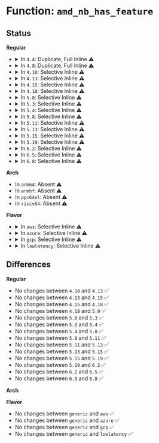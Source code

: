 # Function: <code>amd_nb_has_feature</code>

## Status
<b>Regular</b>
<ul>
<li>
<details>
<summary>In <code>4.4</code>: Duplicate, Full Inline ⚠️</summary>

**Collision:** Static Duplication

**Inline:** Full

**Transformation:** False

**Instances:**

```
In arch/x86/kernel/cpu/intel_cacheinfo.c (ffffffff8103f635)
Location: arch/x86/include/asm/amd_nb.h:74
Inline: True
Inline callers:
  - arch/x86/kernel/cpu/intel_cacheinfo.c:cache_get_priv_group
```
```
In arch/x86/kernel/amd_nb.c (0)
Location: arch/x86/include/asm/amd_nb.h:74
Inline: True
```
```
In arch/x86/kernel/amd_gart_64.c (0)
Location: arch/x86/include/asm/amd_nb.h:74
Inline: True
```
```
In drivers/char/agp/amd64-agp.c (0)
Location: arch/x86/include/asm/amd_nb.h:74
Inline: True
```
</details>
</li>
<li>
<details>
<summary>In <code>4.8</code>: Duplicate, Full Inline ⚠️</summary>

**Collision:** Static Duplication

**Inline:** Full

**Transformation:** False

**Instances:**

```
In arch/x86/kernel/cpu/intel_cacheinfo.c (ffffffff8103f435)
Location: arch/x86/include/asm/amd_nb.h:82
Inline: True
Inline callers:
  - arch/x86/kernel/cpu/intel_cacheinfo.c:cache_get_priv_group
  - arch/x86/kernel/cpu/intel_cacheinfo.c:cache_get_priv_group
  - arch/x86/kernel/cpu/intel_cacheinfo.c:cache_get_priv_group
```
```
In arch/x86/kernel/amd_nb.c (0)
Location: arch/x86/include/asm/amd_nb.h:82
Inline: True
```
```
In arch/x86/kernel/amd_gart_64.c (0)
Location: arch/x86/include/asm/amd_nb.h:82
Inline: True
```
```
In drivers/char/agp/amd64-agp.c (0)
Location: arch/x86/include/asm/amd_nb.h:82
Inline: True
```
</details>
</li>
<li>
<details>
<summary>In <code>4.10</code>: Selective Inline ⚠️</summary>

```c
bool amd_nb_has_feature(unsigned int feature);
```

**Collision:** Unique Global

**Inline:** Selective

**Transformation:** False

**Instances:**

```
In arch/x86/kernel/amd_nb.c (ffffffff81065e50)
Location: arch/x86/kernel/amd_nb.c:69
Inline: True
Direct callers:
  - arch/x86/kernel/cpu/intel_cacheinfo.c:cache_get_priv_group
  - arch/x86/kernel/cpu/intel_cacheinfo.c:cache_get_priv_group
  - arch/x86/kernel/cpu/intel_cacheinfo.c:cache_get_priv_group
  - arch/x86/kernel/cpu/intel_cacheinfo.c:cache_get_priv_group
  - arch/x86/kernel/cpu/intel_cacheinfo.c:cache_private_attrs_is_visible
  - arch/x86/kernel/cpu/intel_cacheinfo.c:cache_private_attrs_is_visible
  - arch/x86/kernel/amd_gart_64.c:gart_iommu_init
  - arch/x86/kernel/amd_gart_64.c:gart_resume
  - drivers/char/agp/amd64-agp.c:agp_amd64_probe
  - drivers/char/agp/amd64-agp.c:amd_8151_configure
```
**Symbols:**

```
ffffffff81065e50-ffffffff81065e6d: amd_nb_has_feature (STB_GLOBAL)
```
</details>
</li>
<li>
<details>
<summary>In <code>4.13</code>: Selective Inline ⚠️</summary>

```c
bool amd_nb_has_feature(unsigned int feature);
```

**Collision:** Unique Global

**Inline:** Selective

**Transformation:** False

**Instances:**

```
In arch/x86/kernel/amd_nb.c (ffffffff810651e0)
Location: arch/x86/kernel/amd_nb.c:69
Inline: True
Direct callers:
  - arch/x86/kernel/cpu/intel_cacheinfo.c:cache_get_priv_group
  - arch/x86/kernel/cpu/intel_cacheinfo.c:cache_get_priv_group
  - arch/x86/kernel/cpu/intel_cacheinfo.c:cache_get_priv_group
  - arch/x86/kernel/cpu/intel_cacheinfo.c:cache_get_priv_group
  - arch/x86/kernel/cpu/intel_cacheinfo.c:cache_private_attrs_is_visible
  - arch/x86/kernel/cpu/intel_cacheinfo.c:cache_private_attrs_is_visible
  - arch/x86/kernel/amd_gart_64.c:gart_iommu_init
  - arch/x86/kernel/amd_gart_64.c:gart_resume
  - drivers/char/agp/amd64-agp.c:agp_amd64_probe
  - drivers/char/agp/amd64-agp.c:amd_8151_configure
```
**Symbols:**

```
ffffffff810651e0-ffffffff810651fd: amd_nb_has_feature (STB_GLOBAL)
```
</details>
</li>
<li>
<details>
<summary>In <code>4.15</code>: Selective Inline ⚠️</summary>

```c
bool amd_nb_has_feature(unsigned int feature);
```

**Collision:** Unique Global

**Inline:** Selective

**Transformation:** False

**Instances:**

```
In arch/x86/kernel/amd_nb.c (ffffffff81069380)
Location: arch/x86/kernel/amd_nb.c:73
Inline: True
Direct callers:
  - arch/x86/kernel/cpu/intel_cacheinfo.c:cache_get_priv_group
  - arch/x86/kernel/cpu/intel_cacheinfo.c:cache_get_priv_group
  - arch/x86/kernel/cpu/intel_cacheinfo.c:cache_get_priv_group
  - arch/x86/kernel/cpu/intel_cacheinfo.c:cache_get_priv_group
  - arch/x86/kernel/cpu/intel_cacheinfo.c:cache_private_attrs_is_visible
  - arch/x86/kernel/cpu/intel_cacheinfo.c:cache_private_attrs_is_visible
  - arch/x86/kernel/amd_gart_64.c:gart_iommu_init
  - arch/x86/kernel/amd_gart_64.c:gart_resume
  - drivers/char/agp/amd64-agp.c:agp_amd64_probe
  - drivers/char/agp/amd64-agp.c:amd_8151_configure
```
**Symbols:**

```
ffffffff81069380-ffffffff8106939d: amd_nb_has_feature (STB_GLOBAL)
```
</details>
</li>
<li>
<details>
<summary>In <code>4.18</code>: Selective Inline ⚠️</summary>

```c
bool amd_nb_has_feature(unsigned int feature);
```

**Collision:** Unique Global

**Inline:** Selective

**Transformation:** False

**Instances:**

```
In arch/x86/kernel/amd_nb.c (ffffffff826e9530)
Location: arch/x86/kernel/amd_nb.c:79
Inline: True
Inline callers:
  - arch/x86/kernel/amd_nb.c:init_amd_nbs
  - arch/x86/kernel/amd_nb.c:amd_set_subcaches
  - arch/x86/kernel/amd_nb.c:amd_get_subcaches
Direct callers:
  - arch/x86/kernel/cpu/cacheinfo.c:cache_get_priv_group
  - arch/x86/kernel/cpu/cacheinfo.c:cache_get_priv_group
  - arch/x86/kernel/cpu/cacheinfo.c:cache_get_priv_group
  - arch/x86/kernel/cpu/cacheinfo.c:cache_get_priv_group
  - arch/x86/kernel/cpu/cacheinfo.c:cache_private_attrs_is_visible
  - arch/x86/kernel/cpu/cacheinfo.c:cache_private_attrs_is_visible
  - arch/x86/kernel/amd_gart_64.c:gart_iommu_init
  - arch/x86/kernel/amd_gart_64.c:gart_resume
  - drivers/char/agp/amd64-agp.c:agp_amd64_probe
  - drivers/char/agp/amd64-agp.c:amd_8151_configure
```
**Symbols:**

```
ffffffff8106bfd0-ffffffff8106bfed: amd_nb_has_feature (STB_GLOBAL)
```
</details>
</li>
<li>
<details>
<summary>In <code>5.0</code>: Selective Inline ⚠️</summary>

```c
bool amd_nb_has_feature(unsigned int feature);
```

**Collision:** Unique Global

**Inline:** Selective

**Transformation:** False

**Instances:**

```
In arch/x86/kernel/amd_nb.c (ffffffff828a00f6)
Location: arch/x86/kernel/amd_nb.c:99
Inline: True
Inline callers:
  - arch/x86/kernel/amd_nb.c:init_amd_nbs
  - arch/x86/kernel/amd_nb.c:amd_set_subcaches
  - arch/x86/kernel/amd_nb.c:amd_get_subcaches
Direct callers:
  - arch/x86/kernel/cpu/cacheinfo.c:cache_get_priv_group
  - arch/x86/kernel/cpu/cacheinfo.c:cache_get_priv_group
  - arch/x86/kernel/cpu/cacheinfo.c:cache_get_priv_group
  - arch/x86/kernel/cpu/cacheinfo.c:cache_get_priv_group
  - arch/x86/kernel/cpu/cacheinfo.c:cache_private_attrs_is_visible
  - arch/x86/kernel/cpu/cacheinfo.c:cache_private_attrs_is_visible
  - arch/x86/kernel/amd_gart_64.c:gart_iommu_init
  - arch/x86/kernel/amd_gart_64.c:gart_resume
  - drivers/char/agp/amd64-agp.c:agp_amd64_probe
  - drivers/char/agp/amd64-agp.c:amd_8151_configure
```
**Symbols:**

```
ffffffff81071d60-ffffffff81071d7d: amd_nb_has_feature (STB_GLOBAL)
```
</details>
</li>
<li>
<details>
<summary>In <code>5.3</code>: Selective Inline ⚠️</summary>

```c
bool amd_nb_has_feature(unsigned int feature);
```

**Collision:** Unique Global

**Inline:** Selective

**Transformation:** False

**Instances:**

```
In arch/x86/kernel/amd_nb.c (ffffffff828b82ee)
Location: arch/x86/kernel/amd_nb.c:100
Inline: True
Inline callers:
  - arch/x86/kernel/amd_nb.c:init_amd_nbs
  - arch/x86/kernel/amd_nb.c:amd_set_subcaches
  - arch/x86/kernel/amd_nb.c:amd_get_subcaches
Direct callers:
  - arch/x86/kernel/cpu/cacheinfo.c:cache_get_priv_group
  - arch/x86/kernel/cpu/cacheinfo.c:cache_get_priv_group
  - arch/x86/kernel/cpu/cacheinfo.c:cache_get_priv_group
  - arch/x86/kernel/cpu/cacheinfo.c:cache_get_priv_group
  - arch/x86/kernel/cpu/cacheinfo.c:cache_private_attrs_is_visible
  - arch/x86/kernel/cpu/cacheinfo.c:cache_private_attrs_is_visible
  - arch/x86/kernel/amd_gart_64.c:gart_iommu_init
  - arch/x86/kernel/amd_gart_64.c:gart_resume
  - drivers/char/agp/amd64-agp.c:agp_amd64_probe
  - drivers/char/agp/amd64-agp.c:amd_8151_configure
```
**Symbols:**

```
ffffffff810758a0-ffffffff810758bd: amd_nb_has_feature (STB_GLOBAL)
```
</details>
</li>
<li>
<details>
<summary>In <code>5.4</code>: Selective Inline ⚠️</summary>

```c
bool amd_nb_has_feature(unsigned int feature);
```

**Collision:** Unique Global

**Inline:** Selective

**Transformation:** False

**Instances:**

```
In arch/x86/kernel/amd_nb.c (ffffffff828be7ec)
Location: arch/x86/kernel/amd_nb.c:106
Inline: True
Inline callers:
  - arch/x86/kernel/amd_nb.c:init_amd_nbs
  - arch/x86/kernel/amd_nb.c:amd_set_subcaches
  - arch/x86/kernel/amd_nb.c:amd_get_subcaches
Direct callers:
  - arch/x86/kernel/cpu/cacheinfo.c:cache_get_priv_group
  - arch/x86/kernel/cpu/cacheinfo.c:cache_get_priv_group
  - arch/x86/kernel/cpu/cacheinfo.c:cache_get_priv_group
  - arch/x86/kernel/cpu/cacheinfo.c:cache_get_priv_group
  - arch/x86/kernel/cpu/cacheinfo.c:cache_private_attrs_is_visible
  - arch/x86/kernel/cpu/cacheinfo.c:cache_private_attrs_is_visible
  - arch/x86/kernel/amd_gart_64.c:gart_iommu_init
  - arch/x86/kernel/amd_gart_64.c:gart_resume
  - drivers/char/agp/amd64-agp.c:agp_amd64_probe
  - drivers/char/agp/amd64-agp.c:amd_8151_configure
```
**Symbols:**

```
ffffffff81076870-ffffffff8107688d: amd_nb_has_feature (STB_GLOBAL)
```
</details>
</li>
<li>
<details>
<summary>In <code>5.8</code>: Selective Inline ⚠️</summary>

```c
bool amd_nb_has_feature(unsigned int feature);
```

**Collision:** Unique Global

**Inline:** Selective

**Transformation:** False

**Instances:**

```
In arch/x86/kernel/amd_nb.c (ffffffff8107e5ad)
Location: arch/x86/kernel/amd_nb.c:109
Inline: True
Inline callers:
  - arch/x86/kernel/amd_nb.c:amd_cache_gart
  - arch/x86/kernel/amd_nb.c:amd_set_subcaches
  - arch/x86/kernel/amd_nb.c:amd_get_subcaches
Direct callers:
  - arch/x86/kernel/cpu/cacheinfo.c:init_amd_l3_attrs
  - arch/x86/kernel/cpu/cacheinfo.c:init_amd_l3_attrs
  - arch/x86/kernel/cpu/cacheinfo.c:init_amd_l3_attrs
  - arch/x86/kernel/cpu/cacheinfo.c:init_amd_l3_attrs
  - arch/x86/kernel/cpu/cacheinfo.c:cache_private_attrs_is_visible
  - arch/x86/kernel/cpu/cacheinfo.c:cache_private_attrs_is_visible
  - arch/x86/kernel/amd_gart_64.c:gart_iommu_init
  - arch/x86/kernel/amd_gart_64.c:gart_resume
  - drivers/char/agp/amd64-agp.c:agp_amd64_probe
  - drivers/char/agp/amd64-agp.c:amd_8151_configure
```
**Symbols:**

```
ffffffff8107db10-ffffffff8107db2d: amd_nb_has_feature (STB_GLOBAL)
```
</details>
</li>
<li>
<details>
<summary>In <code>5.11</code>: Selective Inline ⚠️</summary>

```c
bool amd_nb_has_feature(unsigned int feature);
```

**Collision:** Unique Global

**Inline:** Selective

**Transformation:** False

**Instances:**

```
In arch/x86/kernel/amd_nb.c (ffffffff81bd7ff6)
Location: arch/x86/kernel/amd_nb.c:109
Inline: True
Inline callers:
  - arch/x86/kernel/amd_nb.c:amd_cache_gart
  - arch/x86/kernel/amd_nb.c:amd_set_subcaches
  - arch/x86/kernel/amd_nb.c:amd_get_subcaches
Direct callers:
  - arch/x86/kernel/cpu/cacheinfo.c:init_amd_l3_attrs
  - arch/x86/kernel/cpu/cacheinfo.c:init_amd_l3_attrs
  - arch/x86/kernel/cpu/cacheinfo.c:init_amd_l3_attrs
  - arch/x86/kernel/cpu/cacheinfo.c:init_amd_l3_attrs
  - arch/x86/kernel/cpu/cacheinfo.c:cache_private_attrs_is_visible
  - arch/x86/kernel/cpu/cacheinfo.c:cache_private_attrs_is_visible
  - arch/x86/kernel/amd_gart_64.c:gart_iommu_init
  - arch/x86/kernel/amd_gart_64.c:gart_resume
  - drivers/char/agp/amd64-agp.c:agp_amd64_probe
  - drivers/char/agp/amd64-agp.c:amd_8151_configure
```
**Symbols:**

```
ffffffff8107d7f0-ffffffff8107d80d: amd_nb_has_feature (STB_GLOBAL)
```
</details>
</li>
<li>
<details>
<summary>In <code>5.13</code>: Selective Inline ⚠️</summary>

```c
bool amd_nb_has_feature(unsigned int feature);
```

**Collision:** Unique Global

**Inline:** Selective

**Transformation:** False

**Instances:**

```
In arch/x86/kernel/amd_nb.c (ffffffff831daa18)
Location: arch/x86/kernel/amd_nb.c:109
Inline: True
Inline callers:
  - arch/x86/kernel/amd_nb.c:init_amd_nbs
  - arch/x86/kernel/amd_nb.c:amd_set_subcaches
  - arch/x86/kernel/amd_nb.c:amd_get_subcaches
Direct callers:
  - arch/x86/kernel/cpu/cacheinfo.c:init_amd_l3_attrs
  - arch/x86/kernel/cpu/cacheinfo.c:init_amd_l3_attrs
  - arch/x86/kernel/cpu/cacheinfo.c:init_amd_l3_attrs
  - arch/x86/kernel/cpu/cacheinfo.c:init_amd_l3_attrs
  - arch/x86/kernel/cpu/cacheinfo.c:cache_private_attrs_is_visible
  - arch/x86/kernel/cpu/cacheinfo.c:cache_private_attrs_is_visible
  - arch/x86/kernel/amd_gart_64.c:gart_iommu_init
  - arch/x86/kernel/amd_gart_64.c:gart_resume
  - drivers/char/agp/amd64-agp.c:agp_amd64_probe
  - drivers/char/agp/amd64-agp.c:amd_8151_configure
```
**Symbols:**

```
ffffffff8107e920-ffffffff8107e93d: amd_nb_has_feature (STB_GLOBAL)
```
</details>
</li>
<li>
<details>
<summary>In <code>5.15</code>: Selective Inline ⚠️</summary>

```c
bool amd_nb_has_feature(unsigned int feature);
```

**Collision:** Unique Global

**Inline:** Selective

**Transformation:** False

**Instances:**

```
In arch/x86/kernel/amd_nb.c (ffffffff832bdc52)
Location: arch/x86/kernel/amd_nb.c:122
Inline: True
Inline callers:
  - arch/x86/kernel/amd_nb.c:init_amd_nbs
  - arch/x86/kernel/amd_nb.c:amd_set_subcaches
  - arch/x86/kernel/amd_nb.c:amd_get_subcaches
Direct callers:
  - arch/x86/kernel/cpu/cacheinfo.c:init_amd_l3_attrs
  - arch/x86/kernel/cpu/cacheinfo.c:init_amd_l3_attrs
  - arch/x86/kernel/cpu/cacheinfo.c:init_amd_l3_attrs
  - arch/x86/kernel/cpu/cacheinfo.c:init_amd_l3_attrs
  - arch/x86/kernel/cpu/cacheinfo.c:cache_private_attrs_is_visible
  - arch/x86/kernel/cpu/cacheinfo.c:cache_private_attrs_is_visible
  - arch/x86/kernel/amd_gart_64.c:gart_iommu_init
  - arch/x86/kernel/amd_gart_64.c:gart_resume
  - drivers/char/agp/amd64-agp.c:agp_amd64_probe
  - drivers/char/agp/amd64-agp.c:amd_8151_configure
```
**Symbols:**

```
ffffffff8108d5b0-ffffffff8108d5cd: amd_nb_has_feature (STB_GLOBAL)
```
</details>
</li>
<li>
<details>
<summary>In <code>5.19</code>: Selective Inline ⚠️</summary>

```c
bool amd_nb_has_feature(unsigned int feature);
```

**Collision:** Unique Global

**Inline:** Selective

**Transformation:** False

**Instances:**

```
In arch/x86/kernel/amd_nb.c (ffffffff8346f65a)
Location: arch/x86/kernel/amd_nb.c:122
Inline: True
Inline callers:
  - arch/x86/kernel/amd_nb.c:init_amd_nbs
  - arch/x86/kernel/amd_nb.c:amd_set_subcaches
  - arch/x86/kernel/amd_nb.c:amd_get_subcaches
Direct callers:
  - arch/x86/kernel/cpu/cacheinfo.c:init_amd_l3_attrs
  - arch/x86/kernel/cpu/cacheinfo.c:init_amd_l3_attrs
  - arch/x86/kernel/cpu/cacheinfo.c:init_amd_l3_attrs
  - arch/x86/kernel/cpu/cacheinfo.c:init_amd_l3_attrs
  - arch/x86/kernel/cpu/cacheinfo.c:cache_private_attrs_is_visible
  - arch/x86/kernel/cpu/cacheinfo.c:cache_private_attrs_is_visible
  - arch/x86/kernel/amd_gart_64.c:gart_iommu_init
  - arch/x86/kernel/amd_gart_64.c:gart_resume
  - drivers/char/agp/amd64-agp.c:agp_amd64_probe
  - drivers/char/agp/amd64-agp.c:amd64_cleanup
  - drivers/char/agp/amd64-agp.c:amd_8151_configure
```
**Symbols:**

```
ffffffff8109e130-ffffffff8109e153: amd_nb_has_feature (STB_GLOBAL)
```
</details>
</li>
<li>
<details>
<summary>In <code>6.2</code>: Selective Inline ⚠️</summary>

```c
bool amd_nb_has_feature(unsigned int feature);
```

**Collision:** Unique Global

**Inline:** Selective

**Transformation:** False

**Instances:**

```
In arch/x86/kernel/amd_nb.c (ffffffff83e95ce2)
Location: arch/x86/kernel/amd_nb.c:135
Inline: True
Inline callers:
  - arch/x86/kernel/amd_nb.c:init_amd_nbs
  - arch/x86/kernel/amd_nb.c:amd_set_subcaches
  - arch/x86/kernel/amd_nb.c:amd_get_subcaches
Direct callers:
  - arch/x86/kernel/cpu/cacheinfo.c:init_amd_l3_attrs
  - arch/x86/kernel/cpu/cacheinfo.c:init_amd_l3_attrs
  - arch/x86/kernel/cpu/cacheinfo.c:init_amd_l3_attrs
  - arch/x86/kernel/cpu/cacheinfo.c:init_amd_l3_attrs
  - arch/x86/kernel/cpu/cacheinfo.c:cache_private_attrs_is_visible
  - arch/x86/kernel/cpu/cacheinfo.c:cache_private_attrs_is_visible
  - arch/x86/kernel/amd_gart_64.c:gart_iommu_init
  - arch/x86/kernel/amd_gart_64.c:gart_iommu_init
  - arch/x86/kernel/amd_gart_64.c:gart_resume
  - arch/x86/kernel/amd_gart_64.c:gart_resume
  - drivers/char/agp/amd64-agp.c:agp_amd64_probe
  - drivers/char/agp/amd64-agp.c:amd64_cleanup
  - drivers/char/agp/amd64-agp.c:amd_8151_configure
```
**Symbols:**

```
ffffffff810b53c0-ffffffff810b53e3: amd_nb_has_feature (STB_GLOBAL)
```
</details>
</li>
<li>
<details>
<summary>In <code>6.5</code>: Selective Inline ⚠️</summary>

```c
bool amd_nb_has_feature(unsigned int feature);
```

**Collision:** Unique Global

**Inline:** Selective

**Transformation:** False

**Instances:**

```
In arch/x86/kernel/amd_nb.c (ffffffff836b9862)
Location: arch/x86/kernel/amd_nb.c:143
Inline: True
Inline callers:
  - arch/x86/kernel/amd_nb.c:init_amd_nbs
  - arch/x86/kernel/amd_nb.c:amd_set_subcaches
  - arch/x86/kernel/amd_nb.c:amd_get_subcaches
Direct callers:
  - arch/x86/kernel/cpu/cacheinfo.c:init_amd_l3_attrs
  - arch/x86/kernel/cpu/cacheinfo.c:init_amd_l3_attrs
  - arch/x86/kernel/cpu/cacheinfo.c:init_amd_l3_attrs
  - arch/x86/kernel/cpu/cacheinfo.c:init_amd_l3_attrs
  - arch/x86/kernel/cpu/cacheinfo.c:cache_private_attrs_is_visible
  - arch/x86/kernel/cpu/cacheinfo.c:cache_private_attrs_is_visible
  - arch/x86/kernel/amd_gart_64.c:gart_iommu_init
  - arch/x86/kernel/amd_gart_64.c:gart_iommu_init
  - arch/x86/kernel/amd_gart_64.c:gart_resume
  - arch/x86/kernel/amd_gart_64.c:gart_resume
  - drivers/char/agp/amd64-agp.c:agp_amd64_probe
  - drivers/char/agp/amd64-agp.c:amd64_cleanup
  - drivers/char/agp/amd64-agp.c:amd_8151_configure
```
**Symbols:**

```
ffffffff810b8490-ffffffff810b84b3: amd_nb_has_feature (STB_GLOBAL)
```
</details>
</li>
<li>
<details>
<summary>In <code>6.8</code>: Selective Inline ⚠️</summary>

```c
bool amd_nb_has_feature(unsigned int feature);
```

**Collision:** Unique Global

**Inline:** Selective

**Transformation:** False

**Instances:**

```
In arch/x86/kernel/amd_nb.c (ffffffff838ea192)
Location: arch/x86/kernel/amd_nb.c:159
Inline: True
Inline callers:
  - arch/x86/kernel/amd_nb.c:init_amd_nbs
  - arch/x86/kernel/amd_nb.c:amd_set_subcaches
  - arch/x86/kernel/amd_nb.c:amd_get_subcaches
Direct callers:
  - arch/x86/kernel/cpu/cacheinfo.c:init_amd_l3_attrs
  - arch/x86/kernel/cpu/cacheinfo.c:init_amd_l3_attrs
  - arch/x86/kernel/cpu/cacheinfo.c:init_amd_l3_attrs
  - arch/x86/kernel/cpu/cacheinfo.c:init_amd_l3_attrs
  - arch/x86/kernel/cpu/cacheinfo.c:cache_private_attrs_is_visible
  - arch/x86/kernel/cpu/cacheinfo.c:cache_private_attrs_is_visible
  - arch/x86/kernel/amd_gart_64.c:gart_iommu_init
  - arch/x86/kernel/amd_gart_64.c:gart_iommu_init
  - arch/x86/kernel/amd_gart_64.c:gart_resume
  - arch/x86/kernel/amd_gart_64.c:gart_resume
  - drivers/char/agp/amd64-agp.c:agp_amd64_probe
  - drivers/char/agp/amd64-agp.c:amd64_cleanup
  - drivers/char/agp/amd64-agp.c:amd_8151_configure
```
**Symbols:**

```
ffffffff810bf8d0-ffffffff810bf8f3: amd_nb_has_feature (STB_GLOBAL)
```
</details>
</li>
</ul>
<b>Arch</b>
<ul>
<li>
In <code>arm64</code>: Absent ⚠️
</li>
<li>
In <code>armhf</code>: Absent ⚠️
</li>
<li>
In <code>ppc64el</code>: Absent ⚠️
</li>
<li>
In <code>riscv64</code>: Absent ⚠️
</li>
</ul>
<b>Flavor</b>
<ul>
<li>
<details>
<summary>In <code>aws</code>: Selective Inline ⚠️</summary>

```c
bool amd_nb_has_feature(unsigned int feature);
```

**Collision:** Unique Global

**Inline:** Selective

**Transformation:** False

**Instances:**

```
In arch/x86/kernel/amd_nb.c (ffffffff828a97c2)
Location: arch/x86/kernel/amd_nb.c:106
Inline: True
Inline callers:
  - arch/x86/kernel/amd_nb.c:init_amd_nbs
  - arch/x86/kernel/amd_nb.c:amd_set_subcaches
  - arch/x86/kernel/amd_nb.c:amd_get_subcaches
Direct callers:
  - arch/x86/kernel/cpu/cacheinfo.c:cache_get_priv_group
  - arch/x86/kernel/cpu/cacheinfo.c:cache_get_priv_group
  - arch/x86/kernel/cpu/cacheinfo.c:cache_get_priv_group
  - arch/x86/kernel/cpu/cacheinfo.c:cache_get_priv_group
  - arch/x86/kernel/cpu/cacheinfo.c:cache_private_attrs_is_visible
  - arch/x86/kernel/cpu/cacheinfo.c:cache_private_attrs_is_visible
  - arch/x86/kernel/amd_gart_64.c:gart_iommu_init
  - arch/x86/kernel/amd_gart_64.c:gart_resume
  - drivers/char/agp/amd64-agp.c:agp_amd64_probe
  - drivers/char/agp/amd64-agp.c:amd_8151_configure
```
**Symbols:**

```
ffffffff81075870-ffffffff8107588d: amd_nb_has_feature (STB_GLOBAL)
```
</details>
</li>
<li>
<details>
<summary>In <code>azure</code>: Selective Inline ⚠️</summary>

```c
bool amd_nb_has_feature(unsigned int feature);
```

**Collision:** Unique Global

**Inline:** Selective

**Transformation:** False

**Instances:**

```
In arch/x86/kernel/amd_nb.c (ffffffff828a186e)
Location: arch/x86/kernel/amd_nb.c:106
Inline: True
Inline callers:
  - arch/x86/kernel/amd_nb.c:init_amd_nbs
  - arch/x86/kernel/amd_nb.c:amd_set_subcaches
  - arch/x86/kernel/amd_nb.c:amd_get_subcaches
Direct callers:
  - arch/x86/kernel/cpu/cacheinfo.c:cache_get_priv_group
  - arch/x86/kernel/cpu/cacheinfo.c:cache_get_priv_group
  - arch/x86/kernel/cpu/cacheinfo.c:cache_get_priv_group
  - arch/x86/kernel/cpu/cacheinfo.c:cache_get_priv_group
  - arch/x86/kernel/cpu/cacheinfo.c:cache_private_attrs_is_visible
  - arch/x86/kernel/cpu/cacheinfo.c:cache_private_attrs_is_visible
  - arch/x86/kernel/amd_gart_64.c:gart_iommu_init
  - arch/x86/kernel/amd_gart_64.c:gart_resume
  - drivers/char/agp/amd64-agp.c:agp_amd64_probe
  - drivers/char/agp/amd64-agp.c:amd_8151_configure
```
**Symbols:**

```
ffffffff81065860-ffffffff8106587d: amd_nb_has_feature (STB_GLOBAL)
```
</details>
</li>
<li>
<details>
<summary>In <code>gcp</code>: Selective Inline ⚠️</summary>

```c
bool amd_nb_has_feature(unsigned int feature);
```

**Collision:** Unique Global

**Inline:** Selective

**Transformation:** False

**Instances:**

```
In arch/x86/kernel/amd_nb.c (ffffffff828bc6c1)
Location: arch/x86/kernel/amd_nb.c:106
Inline: True
Inline callers:
  - arch/x86/kernel/amd_nb.c:init_amd_nbs
  - arch/x86/kernel/amd_nb.c:amd_set_subcaches
  - arch/x86/kernel/amd_nb.c:amd_get_subcaches
Direct callers:
  - arch/x86/kernel/cpu/cacheinfo.c:cache_get_priv_group
  - arch/x86/kernel/cpu/cacheinfo.c:cache_get_priv_group
  - arch/x86/kernel/cpu/cacheinfo.c:cache_get_priv_group
  - arch/x86/kernel/cpu/cacheinfo.c:cache_get_priv_group
  - arch/x86/kernel/cpu/cacheinfo.c:cache_private_attrs_is_visible
  - arch/x86/kernel/cpu/cacheinfo.c:cache_private_attrs_is_visible
  - arch/x86/kernel/amd_gart_64.c:gart_iommu_init
  - arch/x86/kernel/amd_gart_64.c:gart_resume
  - drivers/char/agp/amd64-agp.c:agp_amd64_probe
  - drivers/char/agp/amd64-agp.c:amd_8151_configure
```
**Symbols:**

```
ffffffff81075820-ffffffff8107583d: amd_nb_has_feature (STB_GLOBAL)
```
</details>
</li>
<li>
<details>
<summary>In <code>lowlatency</code>: Selective Inline ⚠️</summary>

```c
bool amd_nb_has_feature(unsigned int feature);
```

**Collision:** Unique Global

**Inline:** Selective

**Transformation:** False

**Instances:**

```
In arch/x86/kernel/amd_nb.c (ffffffff828bf819)
Location: arch/x86/kernel/amd_nb.c:106
Inline: True
Inline callers:
  - arch/x86/kernel/amd_nb.c:init_amd_nbs
  - arch/x86/kernel/amd_nb.c:amd_set_subcaches
  - arch/x86/kernel/amd_nb.c:amd_get_subcaches
Direct callers:
  - arch/x86/kernel/cpu/cacheinfo.c:cache_get_priv_group
  - arch/x86/kernel/cpu/cacheinfo.c:cache_get_priv_group
  - arch/x86/kernel/cpu/cacheinfo.c:cache_get_priv_group
  - arch/x86/kernel/cpu/cacheinfo.c:cache_get_priv_group
  - arch/x86/kernel/cpu/cacheinfo.c:cache_private_attrs_is_visible
  - arch/x86/kernel/cpu/cacheinfo.c:cache_private_attrs_is_visible
  - arch/x86/kernel/amd_gart_64.c:gart_iommu_init
  - arch/x86/kernel/amd_gart_64.c:gart_resume
  - drivers/char/agp/amd64-agp.c:agp_amd64_probe
  - drivers/char/agp/amd64-agp.c:amd_8151_configure
```
**Symbols:**

```
ffffffff81077880-ffffffff8107789d: amd_nb_has_feature (STB_GLOBAL)
```
</details>
</li>
</ul>

## Differences
<b>Regular</b>
<ul>
<li>
No changes between <code>4.10</code> and <code>4.13</code> ✅
</li>
<li>
No changes between <code>4.13</code> and <code>4.15</code> ✅
</li>
<li>
No changes between <code>4.15</code> and <code>4.18</code> ✅
</li>
<li>
No changes between <code>4.18</code> and <code>5.0</code> ✅
</li>
<li>
No changes between <code>5.0</code> and <code>5.3</code> ✅
</li>
<li>
No changes between <code>5.3</code> and <code>5.4</code> ✅
</li>
<li>
No changes between <code>5.4</code> and <code>5.8</code> ✅
</li>
<li>
No changes between <code>5.8</code> and <code>5.11</code> ✅
</li>
<li>
No changes between <code>5.11</code> and <code>5.13</code> ✅
</li>
<li>
No changes between <code>5.13</code> and <code>5.15</code> ✅
</li>
<li>
No changes between <code>5.15</code> and <code>5.19</code> ✅
</li>
<li>
No changes between <code>5.19</code> and <code>6.2</code> ✅
</li>
<li>
No changes between <code>6.2</code> and <code>6.5</code> ✅
</li>
<li>
No changes between <code>6.5</code> and <code>6.8</code> ✅
</li>
</ul>
<b>Arch</b>
<ul>
</ul>
<b>Flavor</b>
<ul>
<li>
No changes between <code>generic</code> and <code>aws</code> ✅
</li>
<li>
No changes between <code>generic</code> and <code>azure</code> ✅
</li>
<li>
No changes between <code>generic</code> and <code>gcp</code> ✅
</li>
<li>
No changes between <code>generic</code> and <code>lowlatency</code> ✅
</li>
</ul>
